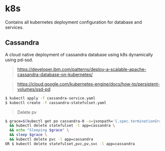 # k8s

Contains all kubernetes deployment configuration for database and services.

## Cassandra

A cloud native deployment of cassandra database using k8s dynamically using pd-ssd.

> https://developer.ibm.com/patterns/deploy-a-scalable-apache-cassandra-database-on-kubernetes/

> https://cloud.google.com/kubernetes-engine/docs/how-to/persistent-volumes/ssd-pd

```sh
$ kubectl apply -f cassandra-service.yaml
$ kubectl create -f cassandra-statefulset.yaml
```

> Delete pv

```sh
$ grace=$(kubectl get po cassandra-0 -o=jsonpath='{.spec.terminationGracePeriodSeconds}') \
  && kubectl delete statefulset -l app=cassandra \
  && echo "Sleeping $grace" \
  && sleep $grace \
  && kubectl delete pvc -l app=cassandra
OR $ kubectl delete statefulset,pvc,pv,svc -l app=cassandra
```
